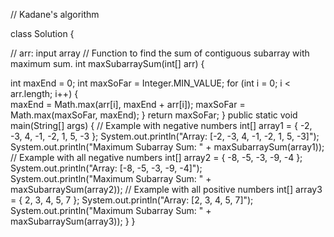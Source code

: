 // Kadane's algorithm

class Solution {

  // arr: input array
  // Function to find the sum of contiguous subarray with maximum sum.
  int maxSubarraySum(int[] arr) {
 
  int maxEnd = 0;
  int maxSoFar = Integer.MIN_VALUE;
  for (int i = 0; i < arr.length; i++) {          
     maxEnd = Math.max(arr[i], maxEnd + arr[i]);
     maxSoFar = Math.max(maxSoFar, maxEnd);
  }
  return maxSoFar;
  }
  public static void main(String[] args) {
        // Example with negative numbers
        int[] array1 = { -2, -3, 4, -1, -2, 1, 5, -3 };
        System.out.println("Array: [-2, -3, 4, -1, -2, 1, 5, -3]");
        System.out.println("Maximum Subarray Sum: " + maxSubarraySum(array1));
        // Example with all negative numbers
        int[] array2 = { -8, -5, -3, -9, -4 };
        System.out.println("Array: [-8, -5, -3, -9, -4]");
        System.out.println("Maximum Subarray Sum: " + maxSubarraySum(array2));
        // Example with all positive numbers
        int[] array3 = { 2, 3, 4, 5, 7 };
        System.out.println("Array: [2, 3, 4, 5, 7]");
        System.out.println("Maximum Subarray Sum: " + maxSubarraySum(array3));
    }
}
